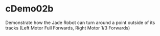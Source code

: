 cDemo02b
========

Demonstrate how the Jade Robot can turn around a point outside of its tracks (Left Motor Full Forwards, Right Motor 1/3 Forwards)
